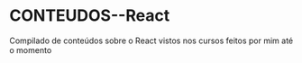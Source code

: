 # CONTEUDOS--React
Compilado de conteúdos sobre o React vistos nos cursos feitos por mim até o momento
